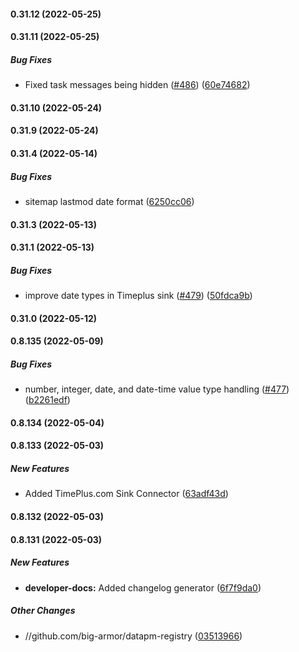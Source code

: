 #### 0.31.12 (2022-05-25)

#### 0.31.11 (2022-05-25)

##### Bug Fixes

*  Fixed task messages being hidden ([#486](https://github.com/big-armor/datapm/pull/486)) ([60e74682](https://github.com/big-armor/datapm/commit/60e74682bc6ff9a1ee6dc3192a255e56710a20ef))

#### 0.31.10 (2022-05-24)

#### 0.31.9 (2022-05-24)

#### 0.31.4 (2022-05-14)

##### Bug Fixes

*  sitemap lastmod date format ([6250cc06](https://github.com/big-armor/datapm/commit/6250cc06075fc6ab1530f44214d16be3e160b773))

#### 0.31.3 (2022-05-13)

#### 0.31.1 (2022-05-13)

##### Bug Fixes

*  improve date types in Timeplus sink ([#479](https://github.com/big-armor/datapm/pull/479)) ([50fdca9b](https://github.com/big-armor/datapm/commit/50fdca9b70c36abb5992ed1963b5057ceb36e7c4))

#### 0.31.0 (2022-05-12)

#### 0.8.135 (2022-05-09)

##### Bug Fixes

*  number, integer, date, and date-time value type handling ([#477](https://github.com/big-armor/datapm/pull/477)) ([b2261edf](https://github.com/big-armor/datapm/commit/b2261edfc907a3252ea0ba011bfa9445ee2d4c7d))

#### 0.8.134 (2022-05-04)

#### 0.8.133 (2022-05-03)

##### New Features

*  Added TimePlus.com Sink Connector ([63adf43d](https://github.com/big-armor/datapm/commit/63adf43d9552f6620c04aa6030efe16301227527))

#### 0.8.132 (2022-05-03)

#### 0.8.131 (2022-05-03)

##### New Features

-   **developer-docs:** Added changelog generator ([6f7f9da0](https://github.com/big-armor/datapm/commit/6f7f9da0b1d5cb7275b22ccda008a93e223e0619))

##### Other Changes

-   //github.com/big-armor/datapm-registry ([03513966](https://github.com/big-armor/datapm/commit/03513966784a240b010d116d0ce4682361e57865))
